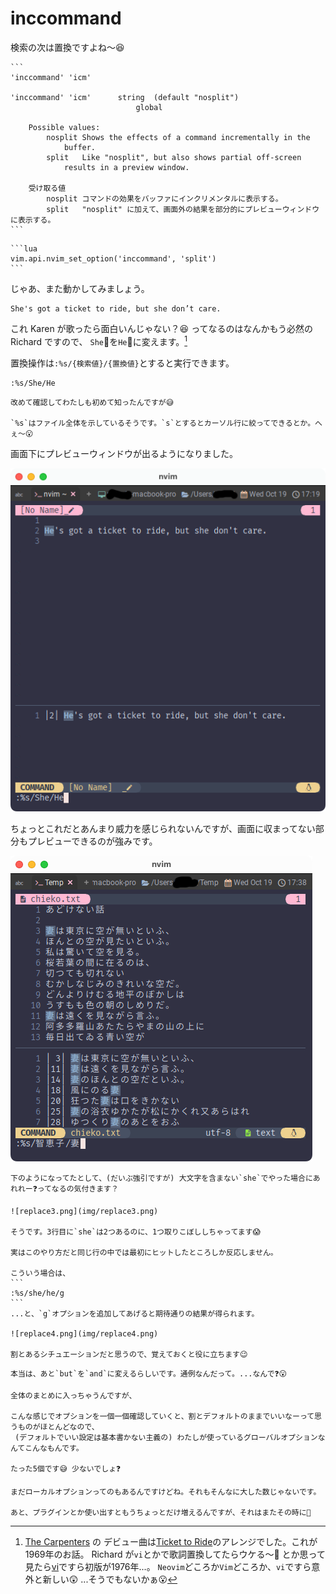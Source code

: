 # inccommand

検索の次は置換ですよね〜😆

~~~admonish info title=":h inccommand"
```
'inccommand' 'icm'

'inccommand' 'icm'	    string	(default "nosplit")
			                global

	Possible values:
		nosplit	Shows the effects of a command incrementally in the
			buffer.
		split	Like "nosplit", but also shows partial off-screen
			results in a preview window.

    受け取る値
        nosplit コマンドの効果をバッファにインクリメンタルに表示する。
        split   "nosplit" に加えて、画面外の結果を部分的にプレビューウィンドウに表示する。
```
~~~

~~~admonish example title="options.lua"
```lua
vim.api.nvim_set_option('inccommand', 'split')
```
~~~

じゃあ、また動かしてみましょう。

```admonish abstract title="文章例"
She's got a ticket to ride, but she don’t care.
```

これ Karen が歌ったら面白いんじゃない？😆 ってなるのはなんかもう必然の Richard ですので、
`She`👩を`He`👨に変えます。[^1]

置換操作は`:%s/{検索値}/{置換値}`とすると実行できます。

```
:%s/She/He
```

```admonish note
改めて確認してわたしも初めて知ったんですが😅

`%s`はファイル全体を示しているそうです。`s`とするとカーソル行に絞ってできるとか。へぇ〜😮
```

画面下にプレビューウィンドウが出るようになりました。

![replace1.png](img/replace1.png)

ちょっとこれだとあんまり威力を感じられないんですが、画面に収まってない部分もプレビューできるのが強みです。

![replace2.png](img/replace2.png)

~~~admonish tip
下のようになってたとして、(だいぶ強引ですが) 大文字を含まない`she`でやった場合にあれれー❓ってなるの気付きます？

![replace3.png](img/replace3.png)

そうです。3行目に`she`は2つあるのに、1つ取りこぼししちゃってます😱

実はこのやり方だと同じ行の中では最初にヒットしたところしか反応しません。

こういう場合は、
```
:%s/she/he/g
```
...と、`g`オプションを追加してあげると期待通りの結果が得られます。

![replace4.png](img/replace4.png)

割とあるシチュエーションだと思うので、覚えておくと役に立ちます😉
~~~

```admonish question
本当は、あと`but`を`and`に変えるらしいです。通例なんだって。...なんで❓😮
```

```admonish success
全体のまとめに入っちゃうんですが、

こんな感じでオプションを一個一個確認していくと、割とデフォルトのままでいいなーって思うものがほとんどなので、
 (デフォルトでいい設定は基本書かない主義の) わたしが使っているグローバルオプションなんてこんなもんです。

たった5個です😅 少ないでしょ❓

まだローカルオプションってのもあるんですけどね。それもそんなに大した数じゃないです。

あと、プラグインとか使い出すともうちょっとだけ増えるんですが、それはまたその時に🤗
```

[^1]:[The Carpenters](http://www.richardandkarencarpenter.com/SN_TicketToRide.htm) の
デビュー曲は[Ticket to Ride](https://en.wikipedia.org/wiki/Ticket_to_Ride_(song))のアレンジでした。これが1969年のお話。
Richard が`vi`とかで歌詞置換してたらウケる〜🤣 とか思って見たら[vi](https://ja.wikipedia.org/wiki/Vi)ですら初版が1976年...。
`Neovim`どころか`Vim`どころか、`vi`ですら意外と新しい😲 ...そうでもないかぁ😮
